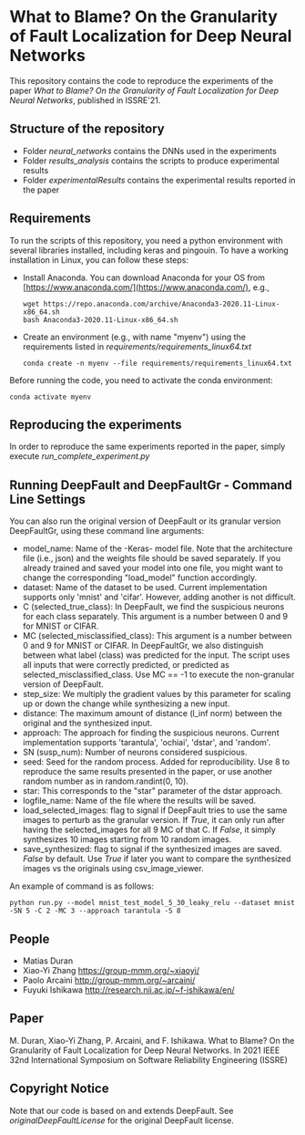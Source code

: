 # What to Blame? On the Granularity of Fault Localization for Deep Neural Networks

This repository contains the code to reproduce the experiments of the paper *What to Blame? On the Granularity of Fault Localization for Deep Neural Networks*, published in ISSRE'21.

## Structure of the repository
* Folder *neural_networks* contains the DNNs used in the experiments
* Folder *results_analysis* contains the scripts to produce experimental results
* Folder *experimentalResults* contains the experimental results reported in the paper

## Requirements
To run the scripts of this repository, you need a python environment with several libraries installed, including keras and pingouin. To have a working installation in Linux, you can follow these steps:
* Install Anaconda. You can download Anaconda for your OS from [https://www.anaconda.com/](https://www.anaconda.com/), e.g.,
  ```
  wget https://repo.anaconda.com/archive/Anaconda3-2020.11-Linux-x86_64.sh
  bash Anaconda3-2020.11-Linux-x86_64.sh
  ```
* Create an environment (e.g., with name "myenv") using the requirements listed in *requirements/requirements_linux64.txt*
  ```
  conda create -n myenv --file requirements/requirements_linux64.txt
  ```

Before running the code, you need to activate the conda environment:
```
conda activate myenv
```

## Reproducing the experiments
In order to reproduce the same experiments reported in the paper, simply execute *run_complete_experiment.py*

## Running DeepFault and DeepFaultGr - Command Line Settings
You can also run the original version of DeepFault or its granular version DeepFaultGr, using these command line arguments:
* model_name: Name of the -Keras- model file. Note that the architecture file (i.e., json) and the weights file should be saved separately. If you already trained and saved your model into one file, you might want to change the corresponding "load_model" function accordingly.
* dataset: Name of the dataset to be used. Current implementation supports only 'mnist' and 'cifar'. However, adding another is not difficult.
* C (selected_true_class): In DeepFault, we find the suspicious neurons for each class separately. This argument is a number between 0 and 9 for MNIST or CIFAR.
* MC (selected_misclassified_class): This argument is a number between 0 and 9 for MNIST or CIFAR. In DeepFaultGr, we also distinguish between what label (class) was predicted for the input. The script uses all inputs that were correctly predicted, or predicted as selected_misclassified_class. Use MC == -1 to execute the non-granular version of DeepFault.
* step_size: We multiply the gradient values by this parameter for scaling up or down the change while synthesizing a new input.
* distance: The maximum amount of distance (l_inf norm) between the original and the synthesized input.
* approach: The approach for finding the suspicious neurons. Current implementation supports 'tarantula', 'ochiai', 'dstar', and 'random'. 
* SN (susp_num): Number of neurons considered suspicious.
* seed: Seed for the random process. Added for reproducibility. Use 8 to reproduce the same results presented in the paper, or use another random number as in random.randint(0, 10).
* star: This corresponds to the "star" parameter of the dstar approach.
* logfile_name: Name of the file where the results will be saved.
* load_selected_images: flag to signal if DeepFault tries to use the same images to perturb as the granular version. If *True*, it can only run after having the selected_images for all 9 MC of that C. If *False*, it simply synthesizes 10 images starting from 10 random images.
* save_synthesized: flag to signal if the synthesized images are saved. *False* by default. Use *True* if later you want to compare the synthesized images vs the originals using csv_image_viewer.

An example of command is as follows:
```
python run.py --model mnist_test_model_5_30_leaky_relu --dataset mnist -SN 5 -C 2 -MC 3 --approach tarantula -S 8
```

## People
* Matias Duran
* Xiao-Yi Zhang https://group-mmm.org/~xiaoyi/
* Paolo Arcaini http://group-mmm.org/~arcaini/
* Fuyuki Ishikawa http://research.nii.ac.jp/~f-ishikawa/en/

## Paper
M. Duran, Xiao-Yi Zhang, P. Arcaini, and F. Ishikawa. What to Blame? On the Granularity of Fault Localization for Deep Neural Networks. In 2021 IEEE 32nd International Symposium on Software Reliability Engineering (ISSRE)

## Copyright Notice
Note that our code is based on and extends DeepFault. See *originalDeepFaultLicense* for the original DeepFault license.
